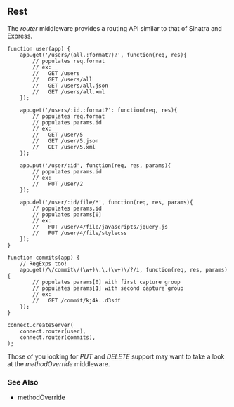 ## Rest

The _router_ middleware provides a routing API similar to that of Sinatra and Express.

	function user(app) {
		app.get('/users/(all.:format?)?', function(req, res){
			// populates req.format
	        // ex:
	        //   GET /users
	        //   GET /users/all
	        //   GET /users/all.json
	        //   GET /users/all.xml
		});
		
		app.get('/users/:id.:format?': function(req, res){
			// populates req.format
		    // populates params.id
		    // ex:
		    //   GET /user/5
		    //   GET /user/5.json
		    //   GET /user/5.xml
		});
		
		app.put('/user/:id', function(req, res, params){
			// populates params.id
			// ex:
			//   PUT /user/2
		});
		
		app.del('/user/:id/file/*', function(req, res, params){
			// populates params.id
			// populates params[0]
			// ex:
			//   PUT /user/4/file/javascripts/jquery.js
			//   PUT /user/4/file/stylecss
		});
	}
	
	function commits(app) {
		// RegExps too!
		app.get(/\/commit\/(\w+)\.\.(\w+)\/?/i, function(req, res, params){
			// populates params[0] with first capture group
			// populates params[1] with second capture group
			// ex:
			//   GET /commit/kj4k..d3sdf
        });
	}

    connect.createServer(
		connect.router(user),
		connect.router(commits),
	);

Those of you looking for _PUT_ and _DELETE_ support may want to take a look at the _methodOverride_ middleware.

### See Also

  * methodOverride
